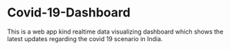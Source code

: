 # Covid-19-Dashboard
This is a web app kind realtime data visualizing dashboard which shows the latest updates regarding the covid 19 scenario in India.
